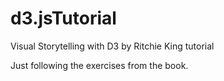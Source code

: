 # d3.jsTutorial
Visual Storytelling with D3 by Ritchie King tutorial

Just following the exercises from the book.
